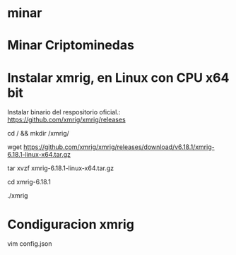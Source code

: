 # minar

#  Minar Criptominedas 

# Instalar xmrig, en Linux con CPU x64 bit

Instalar binario del respositorio oficial.:  
https://github.com/xmrig/xmrig/releases

cd / && mkdir /xmrig/

wget https://github.com/xmrig/xmrig/releases/download/v6.18.1/xmrig-6.18.1-linux-x64.tar.gz

tar xvzf xmrig-6.18.1-linux-x64.tar.gz

cd xmrig-6.18.1

./xmrig

# Condiguracion xmrig 

vim config.json










